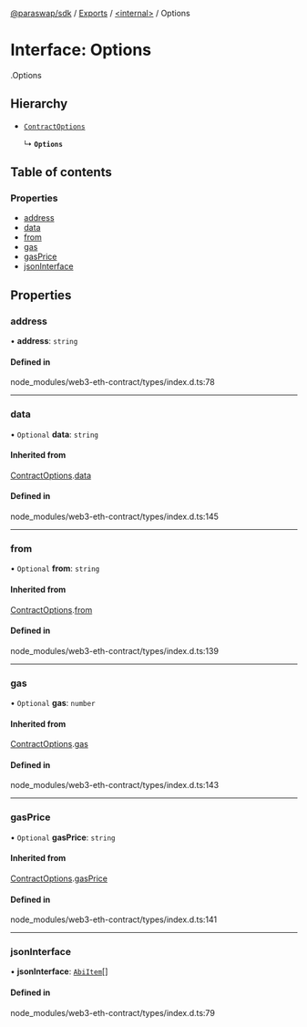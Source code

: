 [@paraswap/sdk](../README.md) / [Exports](../modules.md) / [<internal\>](../modules/internal_.md) / Options

# Interface: Options

[<internal>](../modules/internal_.md).Options

## Hierarchy

- [`ContractOptions`](internal_.ContractOptions.md)

  ↳ **`Options`**

## Table of contents

### Properties

- [address](internal_.Options.md#address)
- [data](internal_.Options.md#data)
- [from](internal_.Options.md#from)
- [gas](internal_.Options.md#gas)
- [gasPrice](internal_.Options.md#gasprice)
- [jsonInterface](internal_.Options.md#jsoninterface)

## Properties

### address

• **address**: `string`

#### Defined in

node_modules/web3-eth-contract/types/index.d.ts:78

___

### data

• `Optional` **data**: `string`

#### Inherited from

[ContractOptions](internal_.ContractOptions.md).[data](internal_.ContractOptions.md#data)

#### Defined in

node_modules/web3-eth-contract/types/index.d.ts:145

___

### from

• `Optional` **from**: `string`

#### Inherited from

[ContractOptions](internal_.ContractOptions.md).[from](internal_.ContractOptions.md#from)

#### Defined in

node_modules/web3-eth-contract/types/index.d.ts:139

___

### gas

• `Optional` **gas**: `number`

#### Inherited from

[ContractOptions](internal_.ContractOptions.md).[gas](internal_.ContractOptions.md#gas)

#### Defined in

node_modules/web3-eth-contract/types/index.d.ts:143

___

### gasPrice

• `Optional` **gasPrice**: `string`

#### Inherited from

[ContractOptions](internal_.ContractOptions.md).[gasPrice](internal_.ContractOptions.md#gasprice)

#### Defined in

node_modules/web3-eth-contract/types/index.d.ts:141

___

### jsonInterface

• **jsonInterface**: [`AbiItem`](internal_.AbiItem.md)[]

#### Defined in

node_modules/web3-eth-contract/types/index.d.ts:79
